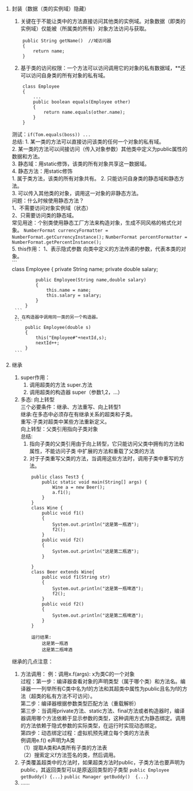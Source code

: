 1. 封装（数据（类的实例域）隐藏）
    1. 关键在于不能让类中的方法直接访问其他类的实例域。对象数据（即类的实例域）仅能被（所属类的所有）对象方法访问与获取。
    ```
        public String getName()  //域访问器
        {
	        return name;
        }
    ```
    2. 基于类的访问权限：一个方法可以访问调用它的对象的私有数据域，**还可以访问自身类的所有对象的私有域。
    ```
        class Employee
        {
	        ...
	        public boolean equals(Employee other)
	        {
		        return name.equals(other.name);
	        }
        }
    ```
    测试：`if(Tom.equals(boss)) ...`  
    总结:
        1. 某一类的方法可以直接访问该类的任何一个对象的私有域。  
        2. 某一类的方法可以间接访问（传入对象参数）其他类中定义为public属性的数据和方法。        
    3. 静态域：用static修饰，该类的所有对象共享这一数据域。  
    4. 静态方法：用static修饰  
        1. 属于类方法，该类的所有对象共有。
        2. 只能访问自身类的静态域和静态方法。  
        3. 可以传入其他类的对象，调用这一对象的非静态方法。  
        问题：什么时候使用静态方法？  
        1、不需要访问对象实例域（状态）  
        2、只需要访问类的静态域。  
        常见用途：个别类使用静态工厂方法来构造对象，生成不同风格的格式化对象。
        `NumberFormat currencyFormatter = NumberFormat.getCurrencyInstance();`
        `NumberFormat percentFormatter = NumberFormat.getPercentInstance();`  
    5. this作用：
        1、表示隐式参数	向类中定义的方法传递的参数，代表本类的对象。   
        ```  
            class Employee
            {
	            private String name;
	            private double salary;
                
	            public Employee(String name,double salary)
	            {
		            this.name = name;
		            this.salary = salary;
	            }
            }
        ```
        2、在构造器中调用同一类的另一个构造器。
        ```
            public Employee(double s)
            {
	            this("Employee#"+nextId,s);
	            nextId++;
            }
        ```

2. 继承
    1. super作用：
        1. 调用超类的方法  super.方法  
	    2. 调用超类的构造器  super（参数1,2，...）
    2. 多态:    向上转型  
        三个必要条件：继承、方法重写、向上转型1  
        继承:在多态中必须存在有继承关系的超类和子类。  
        重写:子类对超类中某些方法重新定义。  
        向上转型：父类引用指向子类对象  
        总结:  
        1. 指向子类的父类引用由于向上转型，它只能访问父类中拥有的方法和属性，不能访问子类 中扩展的方法和重载了父类的方法
        2. 对于子类重写父类的方法，当调用这些方法时，调用子类中重写的方法。
        ```
            public class Test3 {
                public static void main(String[] args) {
                    Wine a = new Beer();
                    a.f1();
                }
            }
            class Wine {
                public void f1()
                {
                    System.out.println("这是第一瓶酒");
                    f2();
                }           
                public void f2()
                {
                    System.out.println("这是第二瓶酒");
                }

            }
            class Beer extends Wine{
                public void f1(String str)
                {
                    System.out.println("这是第一瓶啤酒");
                    f2();
                }
                public void f2()
                {
                    System.out.println("这是第二瓶啤酒");
                }
            }

            运行结果:
                这是第一瓶酒
                这是第二瓶啤酒
        ```
    继承的几点注意：
    1. 方法调用：  例：调用x.f(args):  x为类C的一个对象  
            过程：第一步：编译器查看对象的声明类型（属于哪个类）和方法名。编译器一一列举所有C类中名为f的方法和其超类中属性为public且名为f的方法（超类的私有方法不可访问）。  
            第二步：编译器根据参数类型匹配方法（重载解析）  
            第三步：当调用private方法、static方法、final方法或者构造器时，编译器调用哪个方法依赖于显示参数的类型，这种调用方式为静态绑定。调用的方法依赖于隐式参数的实际类型，在运行时实现动态绑定。  
            第四步：动态绑定过程：虚拟机预先建立每个类的方法表  
		        例调用e.f()  e声明为A类  
		        （1）提取A类和A类所有子类的方法表  
		        （2）搜索定义f方法签名的类，然后调用。   
    2. 子类覆盖超类中的方法时，如果超类方法时public，子类方法也要声明为public，其返回类型可以是原返回类型的子类型 
        `public Employee getBuddy()	{...}`
        `public Manager getBuddy()	{...}`
    3.  ......